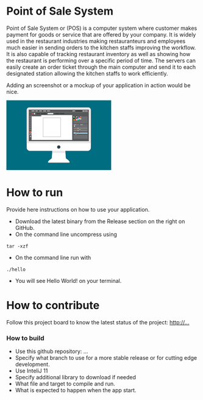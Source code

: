 # Point of Sale System
Point of Sale System or (POS) is a computer system where customer makes payment for
goods or service that are offered by your company. It is widely used in the restaurant industries
making restauranteurs and employees much easier in sending orders to the kitchen staffs
improving the workflow. It is also capable of tracking restaurant inventory as well as showing
how the restaurant is performing over a specific period of time. The servers can easily create an
order ticket through the main computer and send it to each designated station allowing the
kitchen staffs to work efficiently.

Adding an screenshot or a mockup of your application in action would be nice.  

![This is a screenshot.](images.png)
# How to run
Provide here instructions on how to use your application.   
- Download the latest binary from the Release section on the right on GitHub.  
- On the command line uncompress using
```
tar -xzf  
```
- On the command line run with
```
./hello
```
- You will see Hello World! on your terminal. 

# How to contribute
Follow this project board to know the latest status of the project: [http://...]([http://...])  

### How to build
- Use this github repository: ... 
- Specify what branch to use for a more stable release or for cutting edge development.  
- Use InteliJ 11
- Specify additional library to download if needed 
- What file and target to compile and run. 
- What is expected to happen when the app start. 
